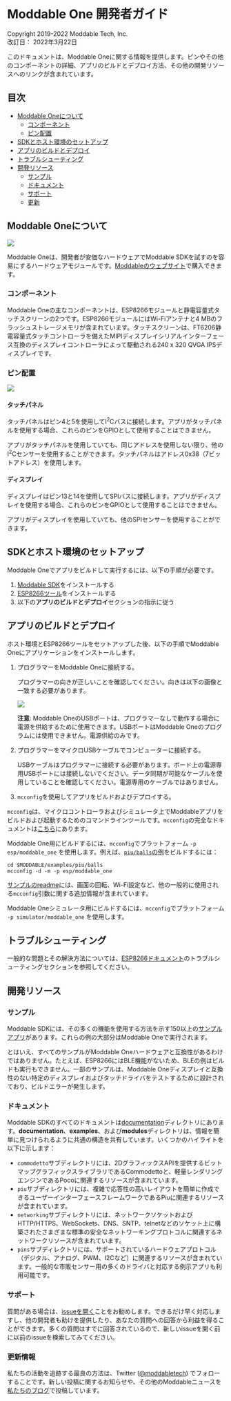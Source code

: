 # Moddable One 開発者ガイド
Copyright 2019-2022 Moddable Tech, Inc.<BR>
改訂日： 2022年3月22日

このドキュメントは、Moddable Oneに関する情報を提供します。ピンやその他のコンポーネントの詳細、アプリのビルドとデプロイ方法、その他の開発リソースへのリンクが含まれています。

## 目次

- [Moddable Oneについて](#about-moddable-one)
	- [コンポーネント](#components)
	- [ピン配置](#pinout)
- [SDKとホスト環境のセットアップ](#setup)
- [アプリのビルドとデプロイ](#building-and-deploying-apps)
- [トラブルシューティング](#troubleshooting)
- [開発リソース](#development-resources)
	- [サンプル](#examples)
	- [ドキュメント](#documentation)
	- [サポート](#support)
	- [更新](#updates)

<a id="about-moddable-one"></a>
## Moddable Oneについて

<img src="../assets/devices/moddable-one.png">

Moddable Oneは、開発者が安価なハードウェアでModdable SDKを試すのを容易にするハードウェアモジュールです。[Moddableのウェブサイト](http://www.moddable.com/moddable-one)で購入できます。

<a id="components"></a>
### コンポーネント

Moddable Oneの主なコンポーネントは、ESP8266モジュールと静電容量式タッチスクリーンの2つです。ESP8266モジュールにはWi-Fiアンテナと4 MBのフラッシュストレージメモリが含まれています。タッチスクリーンは、FT6206静電容量式タッチコントローラを備えたMIPIディスプレイシリアルインターフェース互換のディスプレイコントローラによって駆動される240 x 320 QVGA IPSディスプレイです。

<a id="pinout"></a>
### ピン配置

<img src="../assets/devices/moddable-one-pinout.png">


#### タッチパネル

タッチパネルはピン4と5を使用してI<sup>2</sup>Cバスに接続します。アプリがタッチパネルを使用する場合、これらのピンをGPIOとして使用することはできません。

アプリがタッチパネルを使用していても、同じアドレスを使用しない限り、他のI<sup>2</sup>Cセンサーを使用することができます。タッチパネルはアドレス0x38（7ビットアドレス）を使用します。

#### ディスプレイ

ディスプレイはピン13と14を使用してSPIバスに接続します。アプリがディスプレイを使用する場合、これらのピンをGPIOとして使用することはできません。

アプリがディスプレイを使用していても、他のSPIセンサーを使用することができます。

<a id="setup"></a>
## SDKとホスト環境のセットアップ

Moddable Oneでアプリをビルドして実行するには、以下の手順が必要です。

1. [Moddable SDK](./../Moddable%20SDK%20-%20Getting%20Started.md)をインストールする
2. [ESP8266ツール](./esp8266.md)をインストールする
3. 以下の**アプリのビルドとデプロイ**セクションの指示に従う

<a id="building-and-deploying-apps"></a>
## アプリのビルドとデプロイ

ホスト環境とESP8266ツールをセットアップした後、以下の手順でModdable Oneにアプリケーションをインストールします。

1. プログラマーをModdable Oneに接続する。

	プログラマーの向きが正しいことを確認してください。向きは以下の画像と一致する必要があります。

	<img src="../assets/devices/moddable-one-programmer.jpg">

	**注意**: Moddable OneのUSBポートは、プログラマーなしで動作する場合に電源を供給するために使用できます。USBポートはModdable Oneのプログラムには使用できません。電源供給のみです。

2. プログラマーをマイクロUSBケーブルでコンピューターに接続する。

	USBケーブルはプログラマーに接続する必要があります。ボード上の電源専用USBポートには接続しないでください。データ同期が可能なケーブルを使用していることを確認してください。電源専用のケーブルではありません。

3. `mcconfig`を使用してアプリをビルドおよびデプロイする。

`mcconfig`は、マイクロコントローラおよびシミュレータ上でModdableアプリをビルドおよび起動するためのコマンドラインツールです。`mcconfig`の完全なドキュメントは[こちら](../tools/tools.md)にあります。

Moddable One用にビルドするには、`mcconfig`でプラットフォーム `-p esp/moddable_one` を使用します。例えば、[`piu/balls`の例](../../examples/piu/balls)をビルドするには：

```text
cd $MODDABLE/examples/piu/balls
mcconfig -d -m -p esp/moddable_one
```

[サンプルのreadme](../../examples)には、画面の回転、Wi-Fi設定など、他の一般的に使用される`mcconfig`引数に関する追加情報が含まれています。

Moddable Oneシミュレータ用にビルドするには、`mcconfig`でプラットフォーム `-p simulator/moddable_one` を使用します。

<a id="troubleshooting"></a>
## トラブルシューティング

一般的な問題とその解決方法については、[ESP8266ドキュメント](./esp8266.md)のトラブルシューティングセクションを参照してください。

<a id="development-resources"></a>
## 開発リソース

<a id="examples"></a>
### サンプル

Moddable SDKには、その多くの機能を使用する方法を示す150以上の[サンプルアプリ](../../examples)があります。これらの例の大部分はModdable Oneで実行されます。

とはいえ、すべてのサンプルがModdable Oneハードウェアと互換性があるわけではありません。たとえば、ESP8266にはBLE機能がないため、BLEの例はビルドも実行もできません。一部のサンプルは、Moddable Oneディスプレイと互換性のない特定のディスプレイおよびタッチドライバをテストするために設計されており、ビルドエラーが発生します。

<a id="documentation"></a>
### ドキュメント

Moddable SDKのすべてのドキュメントは[documentation](../)ディレクトリにあります。**documentation**、**examples**、および**modules**ディレクトリは、情報を簡単に見つけられるように共通の構造を共有しています。いくつかのハイライトを以下に示します：

- `commodetto`サブディレクトリには、2DグラフィックスAPIを提供するビットマップグラフィックスライブラリであるCommodettoと、軽量レンダリングエンジンであるPocoに関連するリソースが含まれています。
- `piu`サブディレクトリには、複雑で応答性の高いレイアウトを簡単に作成できるユーザーインターフェースフレームワークであるPiuに関連するリソースが含まれています。
- `networking`サブディレクトリには、ネットワークソケットおよびHTTP/HTTPS、WebSockets、DNS、SNTP、telnetなどのソケット上に構築されたさまざまな標準の安全なネットワーキングプロトコルに関連するネットワークリソースが含まれています。
- `pins`サブディレクトリには、サポートされているハードウェアプロトコル（デジタル、アナログ、PWM、I2Cなど）に関連するリソースが含まれています。一般的な市販センサー用の多くのドライバと対応する例示アプリも利用可能です。

<a id="support"></a>
### サポート

質問がある場合は、[issueを開く](https://github.com/Moddable-OpenSource/moddable/issues)ことをお勧めします。できるだけ早く対応しますし、他の開発者も助けを提供したり、あなたの質問への回答から利益を得ることができます。多くの質問はすでに回答されているので、新しいissueを開く前に以前のissueを検索してみてください。

<a id="updates"></a>
### 更新情報

私たちの活動を追跡する最良の方法は、Twitter ([@moddabletech](https://twitter.com/moddabletech)) でフォローすることです。新しい投稿に関するお知らせや、その他のModdableニュースを[私たちのブログ](http://blog.moddable.com/)で投稿しています。
